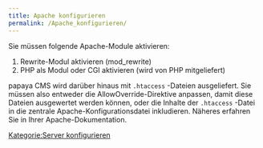```yaml
---
title: Apache konfigurieren
permalink: /Apache_konfigurieren/
---
```


Sie müssen folgende Apache-Module aktivieren:

1.  Rewrite-Modul aktivieren (mod_rewrite)
2.  PHP als Modul oder CGI aktivieren (wird von PHP mitgeliefert)

papaya CMS wird darüber hinaus mit `.htaccess` -Dateien ausgeliefert. Sie müssen also entweder die AllowOverride-Direktive anpassen, damit diese Dateien ausgewertet werden können, oder die Inhalte der `.htaccess` -Datei in die zentrale Apache-Konfigurationsdatei inkludieren. Näheres erfahren Sie in Ihrer Apache-Dokumentation.

[Kategorie:Server konfigurieren](/Kategorie:Server_konfigurieren "wikilink")